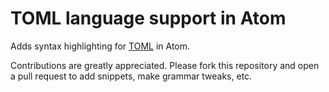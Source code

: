 # TOML language support in Atom

Adds syntax highlighting for [TOML](https://github.com/toml-lang/toml) in Atom.

Contributions are greatly appreciated. Please fork this repository and open a pull request to add snippets, make grammar tweaks, etc.
